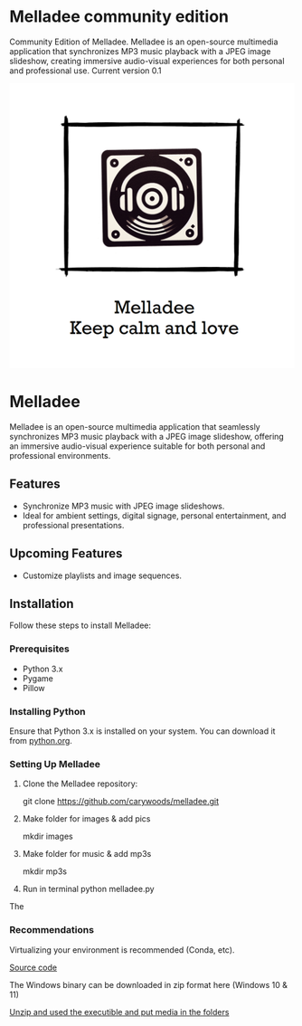 # Melladee community edition
Community Edition of Melladee. Melladee is an open-source multimedia application that synchronizes MP3 music playback with a JPEG image slideshow, creating immersive audio-visual experiences for both personal and professional use.  Current version 0.1 

![](https://raw.githubusercontent.com/carywoods/melladee_community/main/Design.png) 

# Melladee

Melladee is an open-source multimedia application that seamlessly synchronizes MP3 music playback with a JPEG image slideshow, offering an immersive audio-visual experience suitable for both personal and professional environments.

## Features

- Synchronize MP3 music with JPEG image slideshows.
- Ideal for ambient settings, digital signage, personal entertainment, and professional presentations.

## Upcoming Features
- Customize playlists and image sequences.

## Installation

Follow these steps to install Melladee:

### Prerequisites

- Python 3.x
- Pygame
- Pillow

### Installing Python

Ensure that Python 3.x is installed on your system. You can download it from [python.org](https://www.python.org/downloads/).

### Setting Up Melladee

1. Clone the Melladee repository:
   
   git clone https://github.com/carywoods/melladee.git

2. Make folder for images & add pics
   
    mkdir images

3. Make folder for music & add mp3s
  
    mkdir mp3s

6. Run in terminal
    python melladee.py

The 

### Recommendations
Virtualizing your environment is recommended (Conda, etc).

[Source code](https://github.com/carywoods/melladee_community)

The Windows binary can be downloaded in zip format here (Windows 10 & 11)

[Unzip and used the executible and put media in the folders](https://drive.google.com/file/d/1B7sZqFAFe6Jrima-imeYNv2NQ4MF9ECI/view?usp=sharing)

